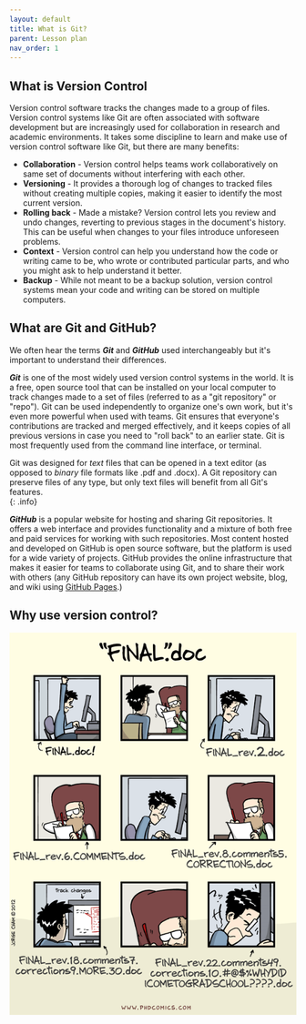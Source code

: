 ```yaml
---
layout: default
title: What is Git?
parent: Lesson plan
nav_order: 1
---
```


## What is Version Control

Version control software tracks the changes made to a group of files.  Version control systems like Git are often associated with software development but are increasingly used for collaboration in research and academic environments.  It takes some discipline to learn and make use of version control software like Git, but there are many benefits:

* **Collaboration** - Version control helps teams work collaboratively on same set of documents without interfering with each other.
* **Versioning** - It provides a thorough log of changes to tracked files without creating multiple copies, making it easier to identify the most current version.
* **Rolling back** - Made a mistake?  Version control lets you review and undo changes, reverting to previous stages in the document's history. This can be useful when changes to your files introduce unforeseen problems.
* **Context** - Version control can help you understand how the code or writing came to be, who wrote or contributed particular parts, and who you might ask to help understand it better.
* **Backup** - While not meant to be a backup solution, version control systems mean your code and writing can be stored on multiple computers.

## What are Git and GitHub?

We often hear the terms **_Git_** and **_GitHub_** used interchangeably but it's important to understand their differences.

**_Git_** is one of the most widely used version control systems in the world. It is a free, open source tool that can be installed on your local computer to track changes made to a set of files (referred to as a "git repository" or "repo"). Git can be used independently to organize one's own work, but it's even more powerful when used with teams. Git ensures that everyone's contributions are tracked and merged effectively, and it keeps copies of all previous versions in case you need to "roll back" to an earlier state. Git is most frequently used from the command line interface, or terminal.

Git was designed for _text_ files that can be opened in a text editor (as opposed to _binary_ file formats like .pdf and .docx).  A Git repository can preserve files of any type, but only text files will benefit from all Git's features.  
{: .info}


**_GitHub_** is a popular website for hosting and sharing Git repositories. It offers a web interface and provides functionality and a mixture of both free and paid services for working with such repositories. Most content hosted and developed on GitHub is open source software, but the platform is used for a wide variety of projects.  GitHub provides the online infrastructure that makes it easier for teams to collaborate using Git, and to share their work with others (any GitHub repository can have its own project website, blog, and wiki using [GitHub Pages](https://pages.github.com/).)

## Why use version control?

![Because we don't want to end up here](../figures/phd101212s.gif)
